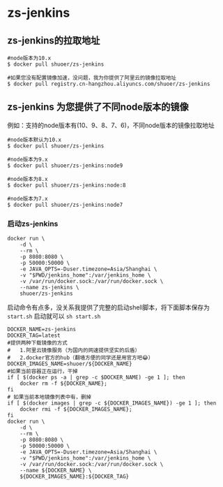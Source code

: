 # zs-jenkins

## zs-jenkins的拉取地址

```shell
#node版本为10.x
$ docker pull shuoer/zs-jenkins

#如果您没有配置镜像加速，没问题，我为你提供了阿里云的镜像拉取地址
$ docker pull registry.cn-hangzhou.aliyuncs.com/shuoer/zs-jenkins
```

## zs-jenkins 为您提供了不同node版本的镜像

例如：支持的node版本有(10、9、8、7、6)，不同node版本的镜像拉取地址
```shell
#node版本默认为10.x
$ docker pull shuoer/zs-jenkins

#node版本为9.x
$ docker pull shuoer/zs-jenkins:node9

#node版本为8.x
$ docker pull shuoer/zs-jenkins:node:8

#node版本为7.x
$ docker pull shuoer/zs-jenkins:node7

```
### 启动zs-jenkins
```shell
docker run \
    -d \
    --rm \
    -p 8080:8080 \
    -p 50000:50000 \
    -e JAVA_OPTS=-Duser.timezone=Asia/Shanghai \
    -v "$PWD/jenkins_home":/var/jenkins_home \
    -v /var/run/docker.sock:/var/run/docker.sock \
    --name zs-jenkins \
    shuoer/zs-jenkins
```
启动命令有点多，没关系我提供了完整的启动shell脚本，将下面脚本保存为 `start.sh` 启动就可以 `sh start.sh`

```shell
DOCKER_NAME=zs-jenkins
DOCKER_TAG=latest
#提供两种下载镜像的方式
#   1.阿里云镜像服务（为国内的网速提供坚实的后盾）
#   2.docker官方的hub（翻墙方便的同学还是用官方吧😂）
DOCKER_IMAGES_NAME=shuoer/${DOCKER_NAME}
#如果当前容器正在运行，干掉
if [ $(docker ps -a | grep -c $DOCKER_NAME) -ge 1 ]; then
    docker rm -f ${DOCKER_NAME};
fi
# 如果当前本地镜像列表中有，删掉
if [ $(docker images | grep -c ${DOCKER_IMAGES_NAME}) -ge 1 ]; then
    docker rmi -f ${DOCKER_IMAGES_NAME};
fi
docker run \
    -d \
    --rm \
    -p 8080:8080 \
    -p 50000:50000 \
    -e JAVA_OPTS=-Duser.timezone=Asia/Shanghai \
    -v "$PWD/jenkins_home":/var/jenkins_home \
    -v /var/run/docker.sock:/var/run/docker.sock \
    --name ${DOCKER_NAME} \
    ${DOCKER_IMAGES_NAME}:${DOCKER_TAG}
```